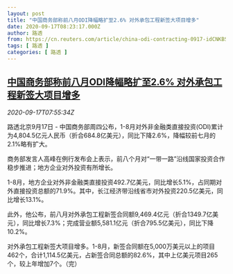 ```yaml
---
layout: post
title: "中国商务部称前八月ODI降幅略扩至2.6% 对外承包工程新签大项目增多"
date: 2020-09-17T08:23:17.000Z
author: 路透
from: https://cn.reuters.com/article/china-odi-contracting-0917-idCNKBS26810S
tags: [ 路透 ]
categories: [ 路透 ]
---
```

<!--1600330997000-->
[中国商务部称前八月ODI降幅略扩至2.6% 对外承包工程新签大项目增多](https://cn.reuters.com/article/china-odi-contracting-0917-idCNKBS26810S)
------

<div>
<div><i>2020-09-17T07:55:34Z</i></div><p>路透北京9月17日 - 中国商务部周四公布，1-8月对外非金融类直接投资(ODI)累计为4,804.5亿元人民币（折合684.8亿美元），同比下降2.6%，降幅较前七月的2.1%略有扩大。</p><p>商务部发言人高峰在例行发布会上表示，前八个月对“一带一路”沿线国家投资合作稳步推进；地方企业对外投资有所增长。</p><p>1-8月，地方企业对外非金融类直接投资492.7亿美元，同比增长5.1%，占同期对外直接投资总额的71.9%。其中，长江经济带沿线省市对外投资220.5亿美元，同比增长13.1%。</p><p>此外，他公布，前八月对外承包工程新签合同额9,469.4亿元（折合1349.7亿美元），同比增长7.3%；完成营业额5,581.1亿元（折合795.5亿美元），同比下降10.2%。</p><p>对外承包工程新签大项目增多。1-8月，新签合同额在5,000万美元以上的项目462个，合计1,114.5亿美元，占新签合同总额的82.6%，其中上亿美元项目265个，较上年增加7个。（完）</p>
</div>
